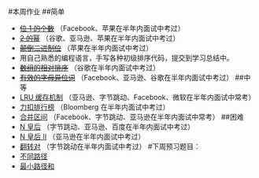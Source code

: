 #本周作业
##简单
* [~~位 1 的个数~~](https://leetcode-cn.com/problems/number-of-1-bits) （Facebook、苹果在半年内面试中考过）
* [~~2 的幂~~](https://leetcode-cn.com/problems/power-of-two/) （谷歌、亚马逊、苹果在半年内面试中考过）
* [~~颠倒二进制位~~](https://leetcode-cn.com/problems/reverse-bits/) （苹果在半年内面试中考过）
* 用自己熟悉的编程语言，手写各种初级排序代码，提交到学习总结中。
* [~~数组的相对排序~~](https://leetcode-cn.com/problems/relative-sort-array/) （谷歌在半年内面试中考过）
* [~~有效的字母异位词~~](https://leetcode-cn.com/problems/valid-anagram/) （Facebook、亚马逊、谷歌在半年内面试中考过）
##中等
* [LRU 缓存机制](https://leetcode-cn.com/problems/lru-cache/) （亚马逊、字节跳动、Facebook、微软在半年内面试中常考）
* [力扣排行榜](https://leetcode-cn.com/problems/design-a-leaderboard/) （Bloomberg 在半年内面试中考过）
* [合并区间](https://leetcode-cn.com/problems/merge-intervals/) （Facebook、字节跳动、亚马逊在半年内面试中常考）
##困难
* [N 皇后](https://leetcode-cn.com/problems/n-queens/description/) （字节跳动、亚马逊、百度在半年内面试中考过）
* [N 皇后 II](https://leetcode-cn.com/problems/n-queens-ii/) （亚马逊在半年内面试中考过）
* [翻转对](https://leetcode-cn.com/problems/reverse-pairs/) （字节跳动在半年内面试中考过）
#下周预习题目：
* [不同路径](https://leetcode-cn.com/problems/unique-paths/)
* [最小路径和](https://leetcode-cn.com/problems/minimum-path-sum/)